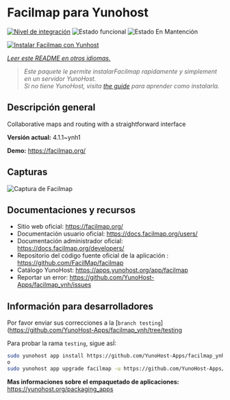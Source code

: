 <!--
Este archivo README esta generado automaticamente<https://github.com/YunoHost/apps/tree/master/tools/readme_generator>
No se debe editar a mano.
-->

# Facilmap para Yunohost

[![Nivel de integración](https://dash.yunohost.org/integration/facilmap.svg)](https://ci-apps.yunohost.org/ci/apps/facilmap/) ![Estado funcional](https://ci-apps.yunohost.org/ci/badges/facilmap.status.svg) ![Estado En Mantención](https://ci-apps.yunohost.org/ci/badges/facilmap.maintain.svg)

[![Instalar Facilmap con Yunhost](https://install-app.yunohost.org/install-with-yunohost.svg)](https://install-app.yunohost.org/?app=facilmap)

*[Leer este README en otros idiomas.](./ALL_README.md)*

> *Este paquete le permite instalarFacilmap rapidamente y simplement en un servidor YunoHost.*  
> *Si no tiene YunoHost, visita [the guide](https://yunohost.org/install) para aprender como instalarla.*

## Descripción general

Collaborative maps and routing with a straightforward interface

**Versión actual:** 4.1.1~ynh1

**Demo:** <https://facilmap.org/>

## Capturas

![Captura de Facilmap](./doc/screenshots/screenshot.webp)

## Documentaciones y recursos

- Sitio web oficial: <https://facilmap.org/>
- Documentación usuario oficial: <https://docs.facilmap.org/users/>
- Documentación administrador oficial: <https://docs.facilmap.org/developers/>
- Repositorio del código fuente oficial de la aplicación : <https://github.com/FacilMap/facilmap>
- Catálogo YunoHost: <https://apps.yunohost.org/app/facilmap>
- Reportar un error: <https://github.com/YunoHost-Apps/facilmap_ynh/issues>

## Información para desarrolladores

Por favor enviar sus correcciones a la [`branch testing`](https://github.com/YunoHost-Apps/facilmap_ynh/tree/testing

Para probar la rama `testing`, sigue asÍ:

```bash
sudo yunohost app install https://github.com/YunoHost-Apps/facilmap_ynh/tree/testing --debug
o
sudo yunohost app upgrade facilmap -u https://github.com/YunoHost-Apps/facilmap_ynh/tree/testing --debug
```

**Mas informaciones sobre el empaquetado de aplicaciones:** <https://yunohost.org/packaging_apps>
